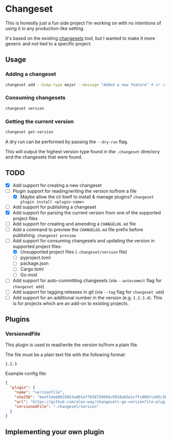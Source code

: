 # Changeset

This is honestly just a fun side project I'm working on with no intentions of using it in any production-like setting.

It's based on the existing [changesets](https://github.com/changesets/changesets) tool, but I wanted to make it more generic and not tied to a specific project.

## Usage

### Adding a changeset

```bash
changeset add --bump-type major --message "Added a new feature" # or simply `changeset add`
```

### Consuming changesets

```bash
changeset version
```

### Getting the current version

```bash
changeset get-version
```

A dry run can be performed by passing the `--dry-run` flag.

This will output the highest version type found in the `.changeset` directory and the changesets that were found.

## TODO

- [x] Add support for creating a new changeset
- [ ] Plugin support for reading/writing the version to/from a file
  - [x] Maybe allow the cli itself to install & manage plugins? `changeset plugin install <plugin-name>`
- [ ] Add support for publishing a changeset
- [x] Add support for parsing the current version from one of the supported project files
- [ ] Add support for creating and amending a `CHANGELOG.md` file
- [ ] Add a command to preview the `CHANGELOG.md` file prefix before publishing. `changeset preview`
- [ ] Add support for consuming changesets and updating the version in supported project files:
  - [x] Unsupported project files (`.changeset/version` file)
  - [ ] pyproject.toml
  - [ ] package.json
  - [ ] Cargo.toml
  - [ ] Go.mod
- [ ] Add support for auto-committing changesets (via `--autocommit` flag for `changeset add`)
- [ ] Add support for tagging releases in git (via `--tag` flag for `changeset add`)
- [ ] Add support for an additional number in the version (e.g. `1.2.3.4`). This is for projects which are an add-on to existing projects.

## Plugins

### VersionedFile

This plugin is used to read/write the version to/from a plain file.

The file must be a plain text file with the following format:

```text
1.2.3
```

Example config file:

```json
{
  "plugin": {
    "name": "versionfile",
    "sha256": "beef1de60035053ad01eff83875999dc9918a65e1cffc006fca95c3bfbe55d70",
    "url": "https://github.com/alex-way/changesets-go-versionfile-plugin/releases/download/0.0.1/versionfile.wasm",
    "versionedFile": ".changeset/version"
  }
}
```

## Implementing your own plugin
